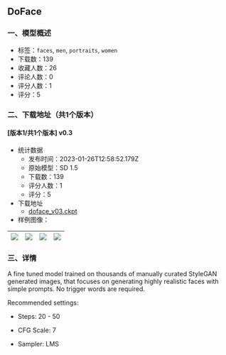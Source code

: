 ## DoFace
### 一、模型概述

- 标签：`faces`, `men`, `portraits`, `women`
- 下载数：139
- 收藏人数：26
- 评论人数：0
- 评分人数：1
- 评分：5

### 二、下载地址（共1个版本）

#### [版本1/共1个版本] v0.3

- 统计数据
  - 发布时间：2023-01-26T12:58:52.179Z
  - 原始模型：SD 1.5
  - 下载数：139
  - 评分人数：1
  - 评分：5
- 下载地址
  - [doface_v03.ckpt](https://civitai.com/api/download/models/6028)
- 样例图像：

| <img src="https://image.civitai.com/xG1nkqKTMzGDvpLrqFT7WA/97aab493-61b0-4d6f-43ef-c47346350c00/width=450/53868.jpeg" /> | <img src="https://image.civitai.com/xG1nkqKTMzGDvpLrqFT7WA/f5f74647-c1a3-4763-880c-d4699b5c9a00/width=450/53867.jpeg" /> | <img src="https://image.civitai.com/xG1nkqKTMzGDvpLrqFT7WA/b0cabaac-bb85-416c-e178-17abbb2eb700/width=450/53866.jpeg" /> | <img src="https://image.civitai.com/xG1nkqKTMzGDvpLrqFT7WA/052167ca-bc50-4187-9179-d9b18b912e00/width=450/53865.jpeg" /> |
| ---- | ---- | ---- | ---- |


### 三、详情
<p>A fine tuned model trained on thousands of manually curated StyleGAN generated images, that focuses on generating highly realistic faces with simple prompts. No trigger words are required.</p><p></p><p>Recommended settings:</p><ul><li><p>Steps: 20 - 50</p></li><li><p>CFG Scale: 7</p></li><li><p>Sampler: LMS</p></li></ul><p></p>